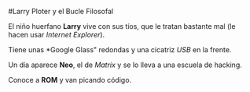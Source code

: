 #Larry Ploter y el Bucle Filosofal

El niño huerfano **Larry** vive con sus tíos, 
que le tratan bastante mal (le hacen usar *Internet Explorer*).

Tiene unas *Google Glass" redondas y una cicatriz *USB* en la frente.

Un día aparece **Neo**, el de *Matrix* y se lo lleva a una escuela de hacking.

Conoce a **ROM** y van picando código.
